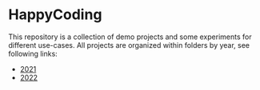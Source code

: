 # HappyCoding
This repository is a collection of demo projects and some experiments for different use-cases. All projects are organized within folders by year, see following links:

* [2021](2021) 
* [2022](2022)